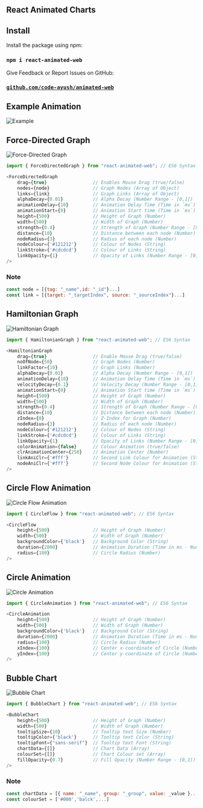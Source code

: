 ## React Animated Charts

## Install

Install the package using npm:

### `npm i react-animated-web`

Give Feedback or Report Issues on GitHub:

### [`github.com/code-ayush/animated-web`](https://github.com/code-ayush/animated-web)


## Example Animation

![Example](https://res.cloudinary.com/dclpozjga/image/upload/v1576484657/example_emgvfv.gif)



## Force-Directed Graph

![Force-Directed Graph](https://res.cloudinary.com/dclpozjga/image/upload/v1576483531/FDGraph_gicaec.gif)

```javascript
import { ForceDirectedGraph } from "react-animated-web"; // ES6 Syntax

<ForceDirectedGraph
    drag={true}                 // Enables Mouse Drag (true/false)
    nodes={node}                // Graph Nodes (Array of Object)
    links={link}                // Graph Links (Array of Object)
    alphaDecay={0.01}           // Alpha Decay (Number Range - [0,1])
    animationDelay={10}         // Animation Delay Time (Time in `ms`)
    animationStart={0}          // Animation Start time (Time in `ms`)
    height={500}                // Height of Graph (Number)
    width={500}                 // Width of Graph (Number)
    strength={0.4}              // Strength of Graph (Number Range - [0,1])
    distance={10}               // Distance between each node (Number)
    nodeRadius={3}              // Radius of each node (Number)
    nodeColour={'#121212'}      // Colour of Nodes (String)
    linkStroke={'#cdcdcd'}      // Colour of Links (String)
    linkOpacity={1}             // Opacity of Links (Number Range - [0,1])
/>
```

### Note

```javascript
const node = [{tag: "_name",id: "_id"}...]
const link = [{target: "_targetIndex", source: "_sourceIndex"}...]
```


## Hamiltonian Graph

![Hamiltonian Graph](https://res.cloudinary.com/dclpozjga/image/upload/v1576483530/HGraph_snzoxl.gif)

```javascript
import { HamiltonianGraph } from "react-animated-web"; // ES6 Syntax

<HamiltonianGraph
    drag={true}                 // Enable Mouse Drag (true/false)
    noOfNode={50}               // Graph Nodes (Number)
    linkFactor={10}             // Graph Links (Number)
    alphaDecay={0.01}           // Alpha Decay (Number Range - [0,1])
    animationDelay={10}         // Animation Delay Time (Time in `ms`)
    velocityDecay={0.1}         // Velocity Decay (Number Range - [0,1])
    animationStart={0}          // Animation Start time (Time in `ms`)
    height={500}                // Height of Graph (Number)
    width={500}                 // Width of Graph (Number)
    strength={0.4}              // Strength of Graph (Number Range - [0,1])
    distance={10}               // Distance between each node (Number)
    zIndex={0}                  // Z-Index for Graph (Number)
    nodeRadius={3}              // Radius of each node (Number)
    nodeColour={'#121212'}      // Colour of Nodes (String)
    linkStroke={'#cdcdcd'}      // Colour of Links (String)
    linkOpacity={1}             // Opacity of Links (Number Range - [0,1])
    colorAnimation={false}      // Colour Animation (true/false)
    clrAnimationCenter={250}    // Animation Center (Number)
    linkAniClr={'#fff'}         // Second Link Colour for Animation (String)
    nodeAniClr={'#fff'}         // Second Node Colour for Animation (String)
/>
```


## Circle Flow Animation

![Circle Flow Animation](https://res.cloudinary.com/dclpozjga/image/upload/v1576484827/CircleFlow_kdnomd.gif)

```javascript
import { CircleFlow } from "react-animated-web"; // ES6 Syntax

<CircleFlow
    height={500}                // Height of Graph (Number)
    width={500}                 // Width of Graph (Number)
    backgroundColor={'black'}   // Background Color (String)
    duration={2000}             // Animation Duration (Time in ms - Number)
    radius={100}                // Circle Radius (Number)
/>
```


## Circle Animation

![Circle Animation](https://res.cloudinary.com/dclpozjga/image/upload/v1576485348/CircleAnimation_yv5kij.gif)

```javascript
import { CircleAnimation } from "react-animated-web"; // ES6 Syntax

<CircleAnimation
    height={500}                // Height of Graph (Number)
    width={500}                 // Width of Graph (Number)
    backgroundColor={'black'}   // Background Color (String)
    duration={2000}             // Animation Duration (Time in ms - Number)
    radius={100}                // Circle Radius (Number)
    xIndex={100}                // Center x-coordinate of Circle (Number)
    yIndex={100}                // Center y-coordinate of Circle (Number)
/>
```


## Bubble Chart

![Bubble Chart](https://res.cloudinary.com/dclpozjga/image/upload/v1576483529/BubbleChart_yhwtgo.png)

```javascript
import { BubbleChart } from "react-animated-web"; // ES6 Syntax

<BubbleChart
    height={500}                // Height of Graph (Number)
    width={500}                 // Width of Graph (Number)
    tooltipSize={10}            // Tooltip text Size (Number)
    tooltipColor={'black'}      // Tooltip text Color (String)
    tooltipFont={"sans-serif"}  // Tooltip text Font (String)
    chartData={[]}              // Chart Data (Array)
    colourSet={[]}              // Chart Colour set (Array)
    fillOpacity={0.7}           // Fill Opacity (Number Range - [0,1])
/>
```

### Note

```javascript
const chartData = [{ name: "_name", group: "_group", value: _value }...]
const colourSet = ['#000','balck',...]
```